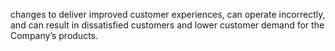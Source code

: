 changes to deliver improved customer experiences, can operate incorrectly, and can result in dissatisfied customers and lower
customer demand for the Company’s products.